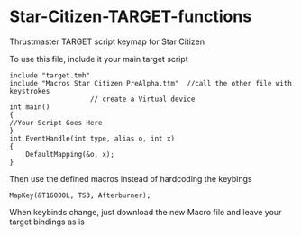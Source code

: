 # Star-Citizen-TARGET-functions
Thrustmaster TARGET script keymap for Star Citizen

To use this file, include it your main target script
```
include "target.tmh"
include "Macros Star Citizen PreAlpha.ttm"  //call the other file with keystrokes
					// create a Virtual device
int main()
{
//Your Script Goes Here
}
int EventHandle(int type, alias o, int x)
{
	DefaultMapping(&o, x);
}
```

Then use the defined macros instead of hardcoding the keybings 
```
MapKey(&T16000L, TS3, Afterburner);
```

When keybinds change, just download the new Macro file and leave your target bindings as is
